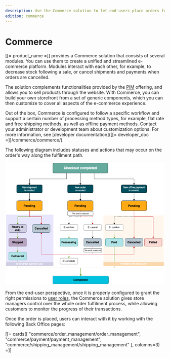```yaml
---
description: Use the Commerce solution to let end-users place orders for products and perform actions related to payment and shipping.
edition: commerce
---
```


# Commerce

[[= product_name =]] provides a Commerce solution that consists of several modules.
You can use them to create a unified and streamlined e-commerce platform.
Modules interact with each other, for example, to decrease stock following a sale, or cancel shipments and payments when orders are cancelled.

The solution complements functionalities provided by the [PIM](products.md) offering, and allows you to sell products through the website. 
With Commerce, you can build your own storefront from a set of generic components, which you can then customize to cover all aspects of the e-commerce experience.

Out of the box, Commerce is configured to follow a specific workflow and support a certain number of processing method types, for example, flat rate and free shipping methods, as well as offline payment methods. 
Contact your administrator or development team about customization options. 
For more information, see [developer documentation]([[= developer_doc =]]/commerce/commerce/).

The following diagram includes statuses and actions that may occur on the order's way along the fulfilment path.

![Order processing workflow](img/commerce_workflow.png "Order processing workflow")

From the end-user perspective, once it is properly configured to grant the right permissions to [user roles](../permission_management/permissions_and_users.md), the Commerce solution gives store managers control over the whole order fulfilment process, while allowing customers to monitor the progress of their transactions.

Once the order is placed, users can interact with it by working with the following Back Office pages:

[[= cards([
    "commerce/order_management/order_management",
    "commerce/payment/payment_management",
    "commerce/shipping_management/shipping_management"
], columns=3) =]] 